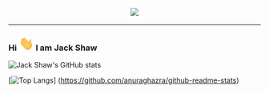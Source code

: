 
<p align="center">
  <img src="https://img.shields.io/badge/Age-20-blue" />
</p>
  
<hr>

<p align="center">

### Hi <img src="https://raw.githubusercontent.com/ABSphreak/ABSphreak/master/gifs/Hi.gif" width="30px"> I am Jack Shaw
![Jack Shaw's GitHub stats](https://github-readme-stats.vercel.app/api?username=js1294&show_icons=true&theme=radical)

[![Top Langs](https://github-readme-stats.vercel.app/api/top-langs/?username=js1294&langs_count=7&theme=radical&exclude_repo=Kenney-GameJam-2021,Kenney-Game-Jam-2021-Game)]  (https://github.com/anuraghazra/github-readme-stats)
  
</p>

<!--
**js1294/js1294** is a ✨ _special_ ✨ repository because its `README.md` (this file) appears on your GitHub profile.

Here are some ideas to get you started:

- 🔭 I’m currently working on ...
- 🌱 I’m currently learning ...
- 👯 I’m looking to collaborate on ...
- 🤔 I’m looking for help with ...
- 💬 Ask me about ...
- 📫 How to reach me: ...
- 😄 Pronouns: ...
- ⚡ Fun fact: ...
-->
